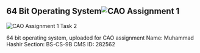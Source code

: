 ## 64 Bit Operating System![CAO Assignment 1](https://user-images.githubusercontent.com/82775195/115156372-587f9d00-a09d-11eb-9336-7e9df734f643.JPG)
![CAO Assignment 1 Task 2](https://user-images.githubusercontent.com/82775195/115156380-6af9d680-a09d-11eb-9548-64b9ba45afc2.JPG)

64 bit operating system, uploaded for CAO assignment
Name: Muhammad Hashir
Section: BS-CS-9B
CMS ID: 282562
